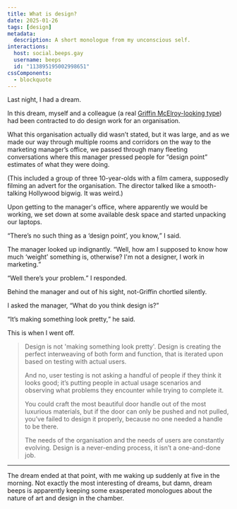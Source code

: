 ```yaml
---
title: What is design?
date: 2025-01-26
tags: [design]
metadata:
  description: A short monologue from my unconscious self.
interactions:
  host: social.beeps.gay
  username: beeps
  id: "113895195002998651"
cssComponents:
  - blockquote
---
```


Last night, I had a dream.

In this dream, myself and a colleague (a real [Griffin McElroy-looking type](https://www.youtube.com/watch?v=8-aKPfVeuLM)) had been contracted to do design work for an organisation.

What this organisation actually did wasn’t stated, but it was large, and as we made our way through multiple rooms and corridors on the way to the marketing manager’s office, we passed through many fleeting conversations where this manager pressed people for “design point” estimates of what they were doing.

(This included a group of three 10-year-olds with a film camera, supposedly filming an advert for the organisation. The director talked like a smooth-talking Hollywood bigwig. It was weird.)

Upon getting to the manager's office, where apparently we would be working, we set down at some available desk space and started unpacking our laptops.

<q>There’s no such thing as a ‘design point’, you know,</q> I said.

The manager looked up indignantly. <q>Well, how am I supposed to know how much ‘weight’ something is, otherwise? I'm not a designer, I work in marketing.</q>

<q>Well there’s your problem.</q> I responded.

Behind the manager and out of his sight, not-Griffin chortled silently.

I asked the manager, <q>What do you think design is?</q>

<q>It’s making something look pretty,</q> he said.

This is when I went off.

> Design is not 'making something look pretty'. Design is creating the perfect interweaving of both form and function, that is iterated upon based on testing with actual users.
>
> And no, user testing is not asking a handful of people if they think it looks good; it’s putting people in actual usage scenarios and observing what problems they encounter while trying to complete it.
>
> You could craft the most beautiful door handle out of the most luxurious materials, but if the door can only be pushed and not pulled, you’ve failed to design it properly, because no one needed a handle to be there.
>
> The needs of the organisation and the needs of users are constantly evolving. Design is a never-ending process, it isn’t a one-and-done job.

---

The dream ended at that point, with me waking up suddenly at five in the morning. Not exactly the most interesting of dreams, but damn, dream beeps is apparently keeping some exasperated monologues about the nature of art and design in the chamber.
